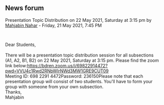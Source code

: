 <h2>News forum</h2><a href="https://moodle.cse.buet.ac.bd/user/view.php?id=1394&course=561"></a>
Presentation Topic Distribution on 22 May 2021, Saturday at 3:15 pm
by <a href="https://moodle.cse.buet.ac.bd/user/view.php?id=1394&course=561">Mahjabin Nahar</a> - Friday, 21 May 2021, 7:45 PM


 

Dear Students,<br /><br />There will be a presentation topic distribution session for all subsections (A1, A2, B1, B2) on 22 May 2021, Saturday at 3:15 pm. Please find the zoom link below:https://bdren.zoom.us/j/69822914472?pwd=VVU4c1Rwd2RNbWIrNWd3MW1GRE9CUT09<br />Meeting ID: 698 2291 4472Password: 236150Please note that each presentation group will consist of two students. You'll have to form your group with someone from your own subsection. <br />Thanks,<br />Mahjabin







